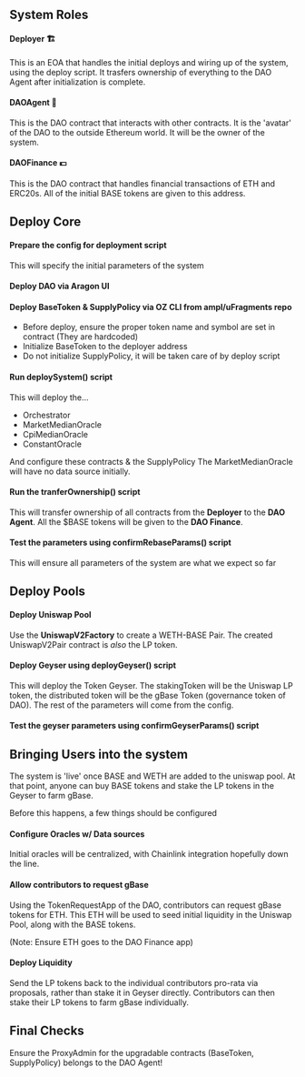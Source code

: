 ## System Roles 
#### Deployer 🏗
This is an EOA that handles the initial deploys and wiring up of the system, using the deploy script. It trasfers ownership of everything to the DAO Agent after initialization is complete.

#### DAOAgent 🤖
This is the DAO contract that interacts with other contracts. It is the 'avatar' of the DAO to the outside Ethereum world. It will be the owner of the system.

#### DAOFinance 💵
This is the DAO contract that handles financial transactions of ETH and ERC20s. All of the initial BASE tokens are given to this address.


## Deploy Core
#### Prepare the config for deployment script
This will specify the initial parameters of the system

#### Deploy DAO via Aragon UI

#### Deploy BaseToken & SupplyPolicy via OZ CLI from ampl/uFragments repo
- Before deploy, ensure the proper token name and symbol are set in contract (They are hardcoded)
- Initialize BaseToken to the deployer address
- Do not initialize SupplyPolicy, it will be taken care of by deploy script

#### Run deploySystem() script
This will deploy the...
- Orchestrator
- MarketMedianOracle
- CpiMedianOracle
- ConstantOracle

And configure these contracts & the SupplyPolicy The MarketMedianOracle will have no data source initially.

#### Run the tranferOwnership() script
This will transfer ownership of all contracts from the **Deployer** to the **DAO Agent**. All the $BASE tokens will be given to the **DAO Finance**.

#### Test the parameters using confirmRebaseParams() script
This will ensure all parameters of the system are what we expect so far

## Deploy Pools
#### Deploy Uniswap Pool
Use the **UniswapV2Factory** to create a WETH-BASE Pair. The created UniswapV2Pair contract is *also* the LP token.

#### Deploy Geyser using deployGeyser() script
This will deploy the Token Geyser. The stakingToken will be the Uniswap LP token, the distributed token will be the gBase Token (governance token of DAO). The rest of the parameters will come from the config.

#### Test the geyser parameters using confirmGeyserParams() script


## Bringing Users into the system
The system is 'live' once BASE and WETH are added to the uniswap pool. At that point, anyone can buy BASE tokens and stake the LP tokens in the Geyser to farm gBase.

Before this happens, a few things should be configured

#### Configure Oracles w/ Data sources
Initial oracles will be centralized, with Chainlink integration hopefully down the line.

#### Allow contributors to request gBase
Using the TokenRequestApp of the DAO, contributors can request gBase tokens for ETH. This ETH will be used to seed initial liquidity in the Uniswap Pool, along with the BASE tokens.

(Note: Ensure ETH goes to the DAO Finance app)

#### Deploy Liquidity
Send the LP tokens back to the individual contributors pro-rata via proposals, rather than stake it in Geyser directly. Contributors can then stake their LP tokens to farm gBase individually.

## Final Checks
Ensure the ProxyAdmin for the upgradable contracts (BaseToken, SupplyPolicy) belongs to the DAO Agent!